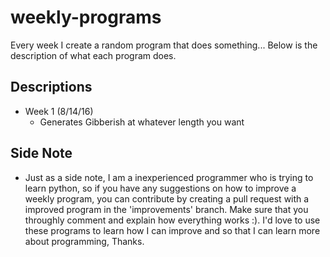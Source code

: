 # weekly-programs
Every week I create a random program that does something... Below is the description of what each program does. 



## Descriptions
* Week 1 (8/14/16) 
  - Generates Gibberish at whatever length you want


## Side Note
* Just as a side note, I am a inexperienced programmer who is trying to learn python, so if you have any suggestions on how to improve a weekly program, you can contribute by creating a pull request with a improved program in the 'improvements' branch. Make sure that you throughly comment and explain how everything works :). I'd love to use these programs to learn how I can improve and so that I can learn more about programming, Thanks.
